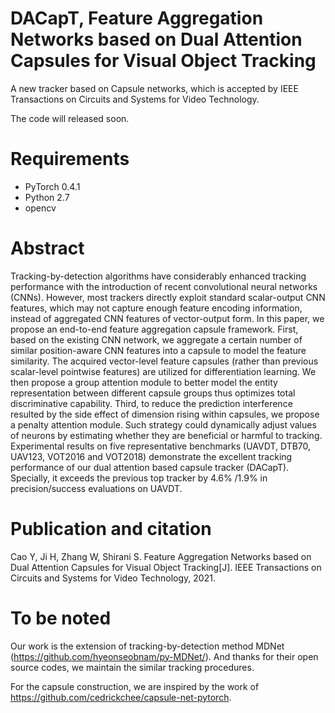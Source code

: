 # DACapT, Feature Aggregation Networks based on Dual Attention Capsules for Visual Object Tracking
A new tracker based on Capsule networks, which is accepted by IEEE Transactions on Circuits and Systems for Video Technology.

The code will released soon.
# Requirements
- PyTorch 0.4.1
- Python 2.7
- opencv

# Abstract
Tracking-by-detection algorithms have considerably enhanced tracking performance with the introduction of recent convolutional neural networks (CNNs). However, most trackers directly exploit standard scalar-output CNN features, which may not capture enough feature encoding information, instead of aggregated CNN features of vector-output form. In this paper, we propose an end-to-end feature aggregation capsule framework. First, based on the existing CNN network, we aggregate a certain number of similar position-aware CNN features into a capsule to model the feature similarity. The acquired vector-level feature capsules (rather than previous scalar-level pointwise features) are utilized for differentiation learning. We then propose a group attention module to better model the entity representation between different capsule groups thus optimizes total discriminative capability. Third, to reduce the prediction interference resulted by the side effect of dimension rising within capsules, we propose a penalty attention module. Such strategy could dynamically adjust values of neurons by estimating whether they are beneficial or harmful to tracking. Experimental results on five representative benchmarks (UAVDT, DTB70, UAV123, VOT2016 and VOT2018) demonstrate the excellent tracking performance of our dual attention based capsule tracker (DACapT). Specially, it exceeds the previous top tracker by 4.6% /1.9% in precision/success evaluations on UAVDT.

# Publication and citation
Cao Y, Ji H, Zhang W, Shirani S. Feature Aggregation Networks based on Dual Attention Capsules for Visual Object Tracking[J].
IEEE Transactions on Circuits and Systems for Video Technology, 2021.

# To be noted
Our work is the extension of tracking-by-detection method MDNet (https://github.com/hyeonseobnam/py-MDNet/). 
And thanks for their open source codes, we maintain the similar tracking procedures.

For the capsule construction, we are inspired by the work of https://github.com/cedrickchee/capsule-net-pytorch.
